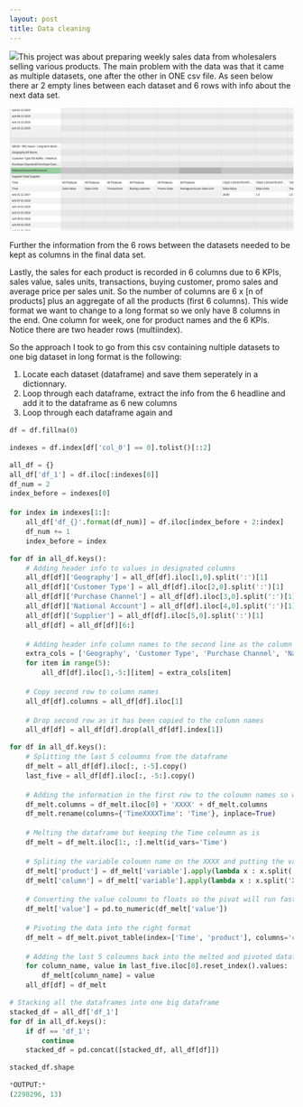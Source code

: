```yaml
---
layout: post
title: Data cleaning
---
```

<img src="/images/fulls/02.jpg" class="fit image">This project was about preparing weekly sales data from wholesalers selling various products. The main problem with the data was that it came as multiple datasets, one after the other in ONE csv file. As seen below there ar 2 empty lines between each dataset and 6 rows with info about the next data set.

![png](/images/Clean-wrangle/before.png)

Further the information from the 6 rows between the datasets needed to be kept as columns in the final data set.

Lastly, the sales for each product is recorded in 6 columns due to 6 KPIs, sales value, sales units, transactions, buying customer, promo sales and average price per sales unit. So the number of columns are 6 x [n of products] plus an aggregate of all the products (first 6 columns).
This wide format we want to change to a long format so we only have 8 columns in the end. One column for week, one for product names and the 6 KPIs. Notice there are two header rows (multiindex).

So the approach I took to go from this csv containing nultiple datasets to one big dataset in long format is the following:

1. Locate each dataset (dataframe) and save them seperately in a dictionnary.
2. Loop through each dataframe, extract the info from the 6 headline and add it to the dataframe as 6 new columns
3. Loop through each dataframe again and 

```python
df = df.fillna(0)
```



```python
indexes = df.index[df['col_0'] == 0].tolist()[::2]
```


```python
all_df = {}
all_df['df_1'] = df.iloc[:indexes[0]]
df_num = 2
index_before = indexes[0]

for index in indexes[1:]:
    all_df['df_{}'.format(df_num)] = df.iloc[index_before + 2:index]
    df_num += 1
    index_before = index
```


```python
for df in all_df.keys():
    # Adding header info to values in designated columns
    all_df[df]['Geography'] = all_df[df].iloc[1,0].split(':')[1]
    all_df[df]['Customer Type'] = all_df[df].iloc[2,0].split(':')[1]
    all_df[df]['Purchase Channel'] = all_df[df].iloc[3,0].split(':')[1]
    all_df[df]['National Account'] = all_df[df].iloc[4,0].split(':')[1]
    all_df[df]['Supplier'] = all_df[df].iloc[5,0].split(':')[1]
    all_df[df] = all_df[df][6:]

    # Adding header info column names to the second line as the column names we are going to use
    extra_cols = ['Geography', 'Customer Type', 'Purchase Channel', 'National Account', 'Supplier']
    for item in range(5):
        all_df[df].iloc[1,-5:][item] = extra_cols[item]

    # Copy second row to column names
    all_df[df].columns = all_df[df].iloc[1]

    # Drop second row as it has been copied to the column names
    all_df[df] = all_df[df].drop(all_df[df].index[1])
```


```python
for df in all_df.keys():
    # Splitting the last 5 coloumns from the dataframe
    df_melt = all_df[df].iloc[:, :-5].copy()
    last_five = all_df[df].iloc[:, -5:].copy()

    # Adding the information in the first row to the coloumn names so we can do the melt
    df_melt.columns = df_melt.iloc[0] + 'XXXX' + df_melt.columns
    df_melt.rename(columns={'TimeXXXXTime': 'Time'}, inplace=True)

    # Melting the dataframe but keeping the Time coloumn as is
    df_melt = df_melt.iloc[1:, :].melt(id_vars='Time')

    # Spliting the variable coloumn name on the XXXX and putting the values into Product and Column coloumns
    df_melt['product'] = df_melt['variable'].apply(lambda x : x.split('XXXX')[0]).values
    df_melt['column'] = df_melt['variable'].apply(lambda x : x.split('XXXX')[1]).values

    # Converting the value coloumn to floats so the pivot will run faster
    df_melt['value'] = pd.to_numeric(df_melt['value'])

    # Pivoting the data into the right format
    df_melt = df_melt.pivot_table(index=['Time', 'product'], columns='column', values='value', aggfunc='sum').reset_index()

    # Adding the last 5 coloumns back into the melted and pivoted dataframe
    for column_name, value in last_five.iloc[0].reset_index().values:
        df_melt[column_name] = value
    all_df[df] = df_melt
```


```python
# Stacking all the dataframes into one big dataframe
stacked_df = all_df['df_1']
for df in all_df.keys():
    if df == 'df_1':
        continue
    stacked_df = pd.concat([stacked_df, all_df[df]])
```


```python
stacked_df.shape
```


```python
*OUTPUT:*
(2298296, 13)
```


```python

```

```python

```